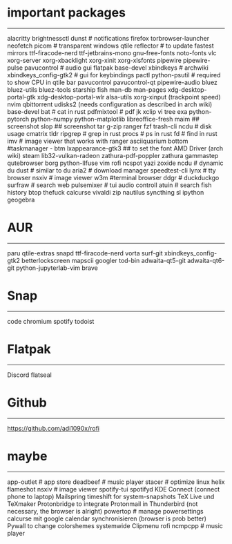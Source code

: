 
# important packages
-------------------------------
alacritty
brightnessctl
dunst # notifications
firefox
torbrowser-launcher
neofetch
picom # transparent windows
qtile
reflector # to update fastest mirrors
ttf-firacode-nerd
ttf-jetbrains-mono
gnu-free-fonts
noto-fonts
vlc
xorg-server
xorg-xbacklight
xorg-xinit
xorg-xlsfonts
pipewire
pipewire-pulse
pavucontrol # audio gui
flatpak
base-devel
xbindkeys # archwiki
xbindkeys\_config-gtk2 # gui for keybindings
pactl
python-psutil # required to show CPU in qtile bar
pavucontrol
pavucontrol-qt
pipewire-audio
bluez
bluez-utils
bluez-tools
starship
fish
man-db
man-pages
xdg-desktop-portal-gtk
xdg-desktop-portal-wlr
alsa-utils
xorg-xinput  (trackpoint speed)
nvim
qbittorrent
udisks2 (needs configuration as described in arch wiki)
base-devel
bat   # cat in rust
pdfmixtool  # pdf
jk
xclip
vi
tree
exa
python-pytorch
python-numpy
python-matplotlib
libreoffice-fresh
maim ## screenshot
slop ## screenshot
tar
g-zip
ranger
fzf
trash-cli
ncdu  # disk usage
cmatrix
tldr
ripgrep   # grep in rust
procs    # ps in rust
fd   # find in rust
imv   # image viewer that works with ranger
asciiquarium
bottom  #taskmanager - btm
lxappearance-gtk3   ## to set the font
AMD Driver (arch wiki)
steam
lib32-vulkan-radeon
zathura-pdf-poppler
zathura
gammastep
qutebrowser
borg
python-llfuse
vim
rofi
ncspot
yazi
zoxide
ncdu # dynamic du
dust # similar to du
aria2 # download manager
speedtest-cli
lynx # tty browser
nsxiv # image viewer
w3m #terminal browser
ddgr # duckduckgo
surfraw # search web
pulsemixer # tui audio controll
atuin  # search fish history
btop
thefuck
calcurse
vivaldi
zip
nautilus
syncthing
sl
ipython
geogebra


# AUR
-------------------------------
paru
qtile-extras
snapd
ttf-firacode-nerd
vorta
surf-git
xbindkeys_config-gtk2
betterlockscreen
mapscii
googler
tod-bin
adwaita-qt5-git
adwaita-qt6-git
python-jupyterlab-vim
brave


# Snap
-------------------------------
code
chromium
spotify
todoist


# Flatpak
-------------------------------
Discord
flatseal


# Github
-------------------------------
https://github.com/adi1090x/rofi


# maybe
-------------------------------
app-outlet # app store
deadbeef # music player
stacer # optimize linux
helix
flameshot
nsxiv # image viewer
spotify-tui
spotifyd
KDE Connect (connect phone to laptop)
Mailspring
timeshift for system-snapshots
TeX Live und TeXmaker
Protonbridge to integrate Protonmail in Thunderbird (not necessary, the browser is alright)
powertop # manage powersettings
calcurse mit google calendar synchronisieren (browser is prob better)
Pywall to change colorshemes systemwide
Clipmenu rofi
ncmpcpp # music player


